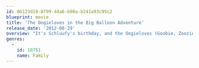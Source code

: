 ```yaml
---
id: 06123d19-8f99-44a6-b90a-b241a93c95c2
blueprint: movie
title: 'The Oogieloves in the Big Balloon Adventure'
release_date: '2012-08-29'
overview: "It's Schluufy's birthday, and the Oogieloves (Goobie, Zoozie and Toofie), along with their friends J. Edgar, Windy Window and Ruffy, are organizing a party. (Shh! It's a secret.) Everything is going along just perfectly until J. Edgar trips and loses the last five magical balloons in all of Lovelyloveville--OH NO! The Oogiloves set out to find the magical balloons in time to save their friend's party. Along the way, they meet some very interesting characters indeed, including Dotty Rounder (Cloris Leachman), Bobby Wobbly (Carey Elwes), Milky Marvin (Chazz Palminteri), Rosalie Rosebud (Toni Braxton) and Lola and Lero Sombero (Christopher Lloyd and Jaime Pressly). Can these new friends help them recover the magical balloons and get back to the cottage in time to celebrate Schluufy's surprise birthday?"
genres:
  -
    id: 10751
    name: Family
---
```


